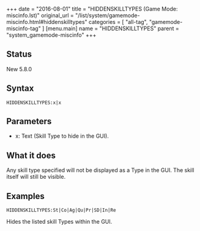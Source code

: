 +++
date = "2016-08-01"
title = "HIDDENSKILLTYPES (Game Mode: miscinfo.lst)"
original_url = "/list/system/gamemode-miscinfo.html#hiddenskilltypes"
categories = [ "all-tag", "gamemode-miscinfo-tag" ]
[menu.main]
    name = "HIDDENSKILLTYPES"
    parent = "system_gamemode-miscinfo"
+++

## Status

New 5.8.0

## Syntax

`HIDDENSKILLTYPES:x|x`

## Parameters

-   x: Text (Skill Type to hide in the GUI).



What it does
------------

Any skill type specified will not be displayed as a Type in the GUI. The
skill itself will still be visible.

Examples
--------

`HIDDENSKILLTYPES:St|Co|Ag|Qu|Pr|SD|In|Re`

Hides the listed skill Types within the GUI.

